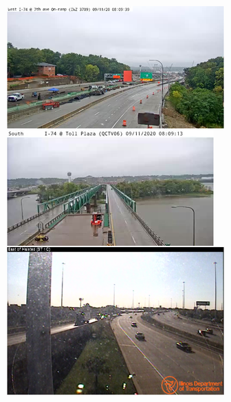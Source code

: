 ![AJJAIDAVE-StoryAuthorEngine-](https://github.com/StateDocuments/Illinois/blob/master/iwz3709lb.flv.jpg)
![AJJAIDAVE-StoryAuthorEngine-](https://github.com/StateDocuments/Illinois/blob/master/qctv06lb.flv.jpg)
![AJJAIDAVE-StoryAuthorEngine-](https://github.com/StateDocuments/Illinois/blob/master/snapshot.jpg)
